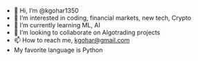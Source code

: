 - 👋 Hi, I’m @kgohar1350
- 👀 I’m interested in coding, financial markets, new tech, Crypto
- 🌱 I’m currently learning ML, AI
- 💞️ I’m looking to collaborate on Algotrading projects
- 📫 How to reach me, kgohar@gmail.com
- My favorite language is Python

<!---
kgohar1350/kgohar1350 is a ✨ special ✨ repository because its `README.md` (this file) appears on your GitHub profile.
You can click the Preview link to take a look at your changes.
--->
